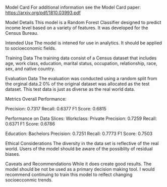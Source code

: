Model Card
For additional information see the Model Card paper: https://arxiv.org/pdf/1810.03993.pdf

Model Details
This model is a Random Forest Classifier designed to predict income level based on a variety of features. It was developed for the Census Bureau.

Intended Use
The model is intened for use in analytics. It should be applied to socioeconomic fields.

Training Data
The training data consist of a Census dataset that includes age, work class, education, marital status, occupation, relationship, race, sex, and native country.

Evaluation Data
The evaluation was conducted using a random split from the orginal data.2 0% of the original dataset was allocated as the test dataset. This test data is just as diverse as the real world data.

Metrics
Overall Performance:

Precision: 0.7317 Recall: 0.6377 F1 Score: 0.6815

Performance on Data Slices: Workclass: Private Precision: 0.7259 Recall: 0.6371 F1 Score: 0.6786

Education: Bachelors Precision: 0.7251 Recall: 0.7773 F1 Score: 0.7503

Ethical Considerations
The diversity in the data set is reflective of the real world. Users of the model should be aware of the possiblity of residual biases.

Caveats and Recommendations
While it does create good results. The model should be not be used as a primary decision making tool. I would recommend continuing to train this model to relfect changing socioecconmic trends.

